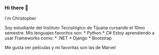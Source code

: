 ### Hi there 👋
I´m Christopher

Soy estudiante del Instituto Tecnológico de Tijuana cursando el 10mo semestre.
Mis lenguajes favoritos son:
    * Python
    * C#
Estoy aprendiendo a usar Frameworks como:
    * .NET 
    * Django
    * Bootstrap

Me gusta ver películas y mi favoritas son las de Marvel
<!--
**christopherO18/christopherO18** is a ✨ _special_ ✨ repository because its `README.md` (this file) appears on your GitHub profile.

Here are some ideas to get you started:

- 🔭 I’m currently working on ...
- 🌱 I’m currently learning ...
- 👯 I’m looking to collaborate on ...
- 🤔 I’m looking for help with ...
- 💬 Ask me about ...
- 📫 How to reach me: ...
- 😄 Pronouns: ...
- ⚡ Fun fact: ...
-->
